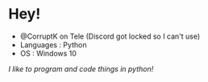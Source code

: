 
# Hey!

- @CorruptK on Tele (Discord got locked so I can't use)
- Languages : Python
- OS : Windows 10

_I like to program and code things in python!_



